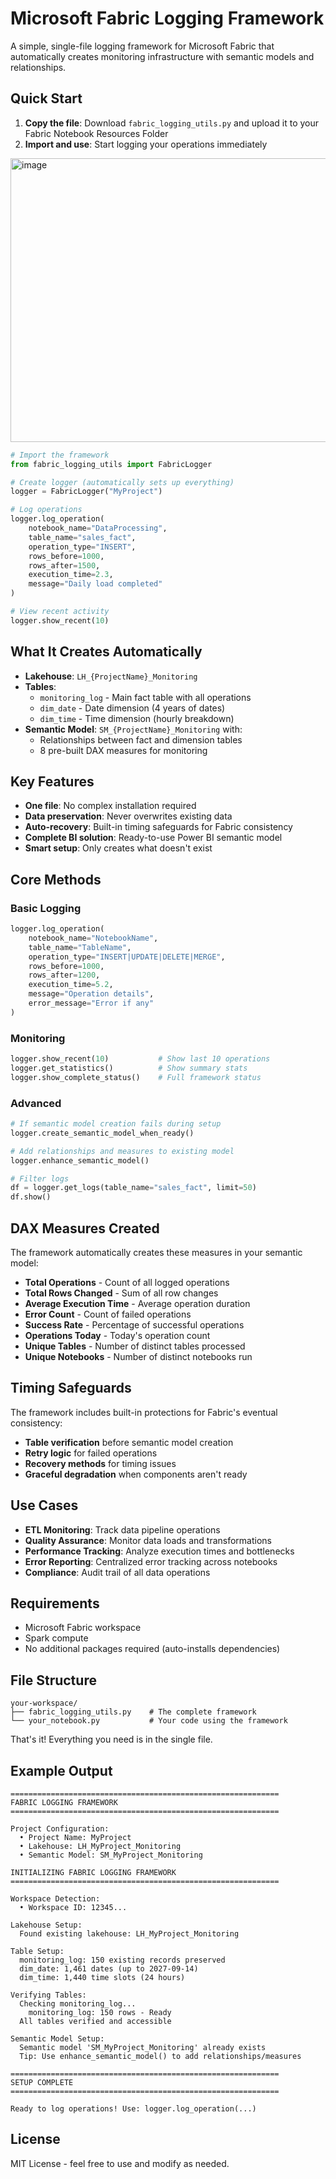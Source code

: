 # Microsoft Fabric Logging Framework

A simple, single-file logging framework for Microsoft Fabric that automatically creates monitoring infrastructure with semantic models and relationships.

## Quick Start

1. **Copy the file**: Download `fabric_logging_utils.py` and upload it to your Fabric Notebook Resources Folder
2. **Import and use**: Start logging your operations immediately

<img width="704" height="454" alt="image" src="https://github.com/user-attachments/assets/83436910-3379-4e16-8e8e-fb12e5ba8f94" />


```python
# Import the framework
from fabric_logging_utils import FabricLogger

# Create logger (automatically sets up everything)
logger = FabricLogger("MyProject")

# Log operations
logger.log_operation(
    notebook_name="DataProcessing",
    table_name="sales_fact",
    operation_type="INSERT",
    rows_before=1000,
    rows_after=1500,
    execution_time=2.3,
    message="Daily load completed"
)

# View recent activity
logger.show_recent(10)
```

## What It Creates Automatically

- **Lakehouse**: `LH_{ProjectName}_Monitoring`
- **Tables**:
  - `monitoring_log` - Main fact table with all operations
  - `dim_date` - Date dimension (4 years of dates)
  - `dim_time` - Time dimension (hourly breakdown)
- **Semantic Model**: `SM_{ProjectName}_Monitoring` with:
  - Relationships between fact and dimension tables
  - 8 pre-built DAX measures for monitoring

## Key Features

- **One file**: No complex installation required
- **Data preservation**: Never overwrites existing data
- **Auto-recovery**: Built-in timing safeguards for Fabric consistency
- **Complete BI solution**: Ready-to-use Power BI semantic model
- **Smart setup**: Only creates what doesn't exist

## Core Methods

### Basic Logging
```python
logger.log_operation(
    notebook_name="NotebookName",
    table_name="TableName", 
    operation_type="INSERT|UPDATE|DELETE|MERGE",
    rows_before=1000,
    rows_after=1200,
    execution_time=5.2,
    message="Operation details",
    error_message="Error if any"
)
```

### Monitoring
```python
logger.show_recent(10)           # Show last 10 operations
logger.get_statistics()          # Show summary stats
logger.show_complete_status()    # Full framework status
```

### Advanced
```python
# If semantic model creation fails during setup
logger.create_semantic_model_when_ready()

# Add relationships and measures to existing model
logger.enhance_semantic_model()

# Filter logs
df = logger.get_logs(table_name="sales_fact", limit=50)
df.show()
```

## DAX Measures Created

The framework automatically creates these measures in your semantic model:

- **Total Operations** - Count of all logged operations
- **Total Rows Changed** - Sum of all row changes
- **Average Execution Time** - Average operation duration
- **Error Count** - Count of failed operations  
- **Success Rate** - Percentage of successful operations
- **Operations Today** - Today's operation count
- **Unique Tables** - Number of distinct tables processed
- **Unique Notebooks** - Number of distinct notebooks run

## Timing Safeguards

The framework includes built-in protections for Fabric's eventual consistency:

- **Table verification** before semantic model creation
- **Retry logic** for failed operations
- **Recovery methods** for timing issues
- **Graceful degradation** when components aren't ready

## Use Cases

- **ETL Monitoring**: Track data pipeline operations
- **Quality Assurance**: Monitor data loads and transformations  
- **Performance Tracking**: Analyze execution times and bottlenecks
- **Error Reporting**: Centralized error tracking across notebooks
- **Compliance**: Audit trail of all data operations

## Requirements

- Microsoft Fabric workspace
- Spark compute
- No additional packages required (auto-installs dependencies)

## File Structure

```
your-workspace/
├── fabric_logging_utils.py    # The complete framework
└── your_notebook.py           # Your code using the framework
```

That's it! Everything you need is in the single file.

## Example Output

```
============================================================
FABRIC LOGGING FRAMEWORK
============================================================

Project Configuration:
  • Project Name: MyProject  
  • Lakehouse: LH_MyProject_Monitoring
  • Semantic Model: SM_MyProject_Monitoring

INITIALIZING FABRIC LOGGING FRAMEWORK
============================================================

Workspace Detection:
  • Workspace ID: 12345...

Lakehouse Setup:
  Found existing lakehouse: LH_MyProject_Monitoring

Table Setup:
  monitoring_log: 150 existing records preserved
  dim_date: 1,461 dates (up to 2027-09-14)
  dim_time: 1,440 time slots (24 hours)

Verifying Tables:
  Checking monitoring_log...
    monitoring_log: 150 rows - Ready
  All tables verified and accessible

Semantic Model Setup:
  Semantic model 'SM_MyProject_Monitoring' already exists
  Tip: Use enhance_semantic_model() to add relationships/measures

============================================================
SETUP COMPLETE
============================================================

Ready to log operations! Use: logger.log_operation(...)
```

## License

MIT License - feel free to use and modify as needed.
